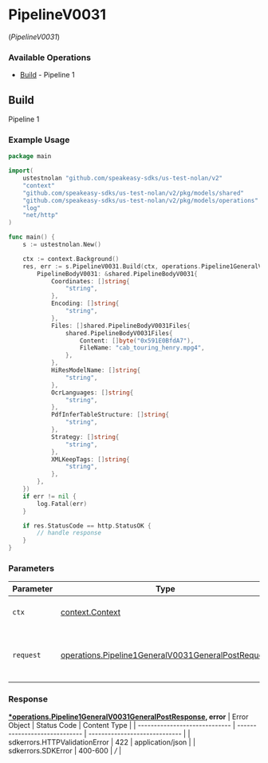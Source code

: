 # PipelineV0031
(*PipelineV0031*)

### Available Operations

* [Build](#build) - Pipeline 1

## Build

Pipeline 1

### Example Usage

```go
package main

import(
	ustestnolan "github.com/speakeasy-sdks/us-test-nolan/v2"
	"context"
	"github.com/speakeasy-sdks/us-test-nolan/v2/pkg/models/shared"
	"github.com/speakeasy-sdks/us-test-nolan/v2/pkg/models/operations"
	"log"
	"net/http"
)

func main() {
    s := ustestnolan.New()

    ctx := context.Background()
    res, err := s.PipelineV0031.Build(ctx, operations.Pipeline1GeneralV0031GeneralPostRequest{
        PipelineBodyV0031: &shared.PipelineBodyV0031{
            Coordinates: []string{
                "string",
            },
            Encoding: []string{
                "string",
            },
            Files: []shared.PipelineBodyV0031Files{
                shared.PipelineBodyV0031Files{
                    Content: []byte("0x591E0BfdA7"),
                    FileName: "cab_touring_henry.mpg4",
                },
            },
            HiResModelName: []string{
                "string",
            },
            OcrLanguages: []string{
                "string",
            },
            PdfInferTableStructure: []string{
                "string",
            },
            Strategy: []string{
                "string",
            },
            XMLKeepTags: []string{
                "string",
            },
        },
    })
    if err != nil {
        log.Fatal(err)
    }

    if res.StatusCode == http.StatusOK {
        // handle response
    }
}
```

### Parameters

| Parameter                                                                                                                    | Type                                                                                                                         | Required                                                                                                                     | Description                                                                                                                  |
| ---------------------------------------------------------------------------------------------------------------------------- | ---------------------------------------------------------------------------------------------------------------------------- | ---------------------------------------------------------------------------------------------------------------------------- | ---------------------------------------------------------------------------------------------------------------------------- |
| `ctx`                                                                                                                        | [context.Context](https://pkg.go.dev/context#Context)                                                                        | :heavy_check_mark:                                                                                                           | The context to use for the request.                                                                                          |
| `request`                                                                                                                    | [operations.Pipeline1GeneralV0031GeneralPostRequest](../../pkg/models/operations/pipeline1generalv0031generalpostrequest.md) | :heavy_check_mark:                                                                                                           | The request object to use for the request.                                                                                   |


### Response

**[*operations.Pipeline1GeneralV0031GeneralPostResponse](../../pkg/models/operations/pipeline1generalv0031generalpostresponse.md), error**
| Error Object                  | Status Code                   | Content Type                  |
| ----------------------------- | ----------------------------- | ----------------------------- |
| sdkerrors.HTTPValidationError | 422                           | application/json              |
| sdkerrors.SDKError            | 400-600                       | */*                           |
